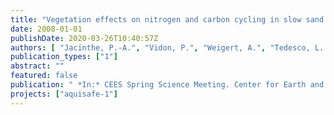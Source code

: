 ```yaml
---
title: "Vegetation effects on nitrogen and carbon cycling in slow sand filters."
date: 2008-01-01
publishDate: 2020-03-26T10:40:57Z
authors: [ "Jacinthe, P.-A.", "Vidon, P.", "Weigert, A.", "Tedesco, L. P.", "Litz, N.", "Bartel, H.", "Grützmacher, G." ]
publication_types: ["1"]
abstract: ""
featured: false
publication: " *In:* CEES Spring Science Meeting. Center for Earth and Environmental Science, Indiana University-Purdue University, Indianapolis, USA. 09. -10. April 2008"
projects: ["aquisafe-1"]
---
```


